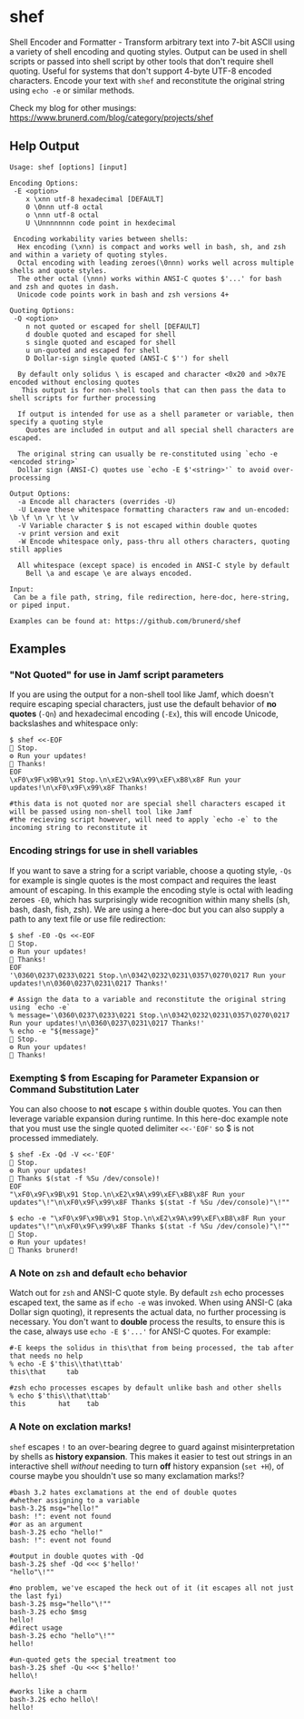 # shef
Shell Encoder and Formatter - Transform arbitrary text into 7-bit ASCII using a variety of shell encoding and quoting styles. Output can be used in shell scripts or passed into shell script by other tools that don't require shell quoting. Useful for systems that don't support 4-byte UTF-8 encoded characters. Encode your text with `shef` and reconstitute the original string using `echo -e` or similar methods.

Check my blog for other musings: https://www.brunerd.com/blog/category/projects/shef

## Help Output
```
Usage: shef [options] [input]

Encoding Options:
 -E <option>
    x \xnn utf-8 hexadecimal [DEFAULT]
    0 \0nnn utf-8 octal
    o \nnn utf-8 octal
    U \Unnnnnnnn code point in hexdecimal

 Encoding workability varies between shells:
  Hex encoding (\xnn) is compact and works well in bash, sh, and zsh and within a variety of quoting styles.
  Octal encoding with leading zeroes(\0nnn) works well across multiple shells and quote styles.
  The other octal (\nnn) works within ANSI-C quotes $'...' for bash and zsh and quotes in dash.
  Unicode code points work in bash and zsh versions 4+

Quoting Options:
 -Q <option> 
    n not quoted or escaped for shell [DEFAULT]
    d double quoted and escaped for shell
    s single quoted and escaped for shell
    u un-quoted and escaped for shell 
    D Dollar-sign single quoted (ANSI-C $'') for shell
    
  By default only solidus \ is escaped and character <0x20 and >0x7E encoded without enclosing quotes
   This output is for non-shell tools that can then pass the data to shell scripts for further processing

  If output is intended for use as a shell parameter or variable, then specify a quoting style
    Quotes are included in output and all special shell characters are escaped.

  The original string can usually be re-constituted using `echo -e <encoded string>`
  Dollar sign (ANSI-C) quotes use `echo -E $'<string>'` to avoid over-processing

Output Options:
  -a Encode all characters (overrides -U)
  -U Leave these whitespace formatting characters raw and un-encoded: \b \f \n \r \t \v
  -V Variable character $ is not escaped within double quotes
  -v print version and exit
  -W Encode whitespace only, pass-thru all others characters, quoting still applies

  All whitespace (except space) is encoded in ANSI-C style by default
    Bell \a and escape \e are always encoded.

Input:
 Can be a file path, string, file redirection, here-doc, here-string, or piped input.
 
Examples can be found at: https://github.com/brunerd/shef
```

## Examples

### "Not Quoted" for use in Jamf script parameters
If you are using the output for a non-shell tool like Jamf, which doesn't require escaping special characters, just use the default behavior of **no quotes** (`-Qn`) and hexadecimal encoding (`-Ex`), this will encode Unicode, backslashes and whitespace only:
```
$ shef <<-EOF                                                                                        
🛑 Stop.
⚙️ Run your updates!
🙏 Thanks!
EOF
\xF0\x9F\x9B\x91 Stop.\n\xE2\x9A\x99\xEF\xB8\x8F Run your updates!\n\xF0\x9F\x99\x8F Thanks!

#this data is not quoted nor are special shell characters escaped it will be passed using non-shell tool like Jamf
#the recieving script however, will need to apply `echo -e` to the incoming string to reconstitute it
```

### Encoding strings for use in shell variables
If you want to save a string for a script variable, choose a quoting style, `-Qs` for example is single quotes is the most compact and requires the least amount of escaping. In this example the encoding style is octal with leading zeroes `-E0`, which has surprisingly wide recognition within many shells (sh, bash, dash, fish, zsh). We are using a here-doc but you can also supply a path to any text file or use file redirection:
```
$ shef -E0 -Qs <<-EOF                                                                                        
🛑 Stop.
⚙️ Run your updates!
🙏 Thanks!      
EOF
'\0360\0237\0233\0221 Stop.\n\0342\0232\0231\0357\0270\0217 Run your updates!\n\0360\0237\0231\0217 Thanks!'

# Assign the data to a variable and reconstitute the original string using `echo -e`
% message='\0360\0237\0233\0221 Stop.\n\0342\0232\0231\0357\0270\0217 Run your updates!\n\0360\0237\0231\0217 Thanks!'
% echo -e "${message}"
🛑 Stop.
⚙️ Run your updates!
🙏 Thanks!

```

### Exempting $ from Escaping for Parameter Expansion or Command Substitution Later
You can also choose to **not** escape `$` within double quotes. You can then leverage variable expansion during runtime. In this here-doc example note that you must use the single quoted delimiter `<<-'EOF'` so $ is not processed immediately.
```
$ shef -Ex -Qd -V <<-'EOF'                                                                                        
🛑 Stop.
⚙️ Run your updates!
🙏 Thanks $(stat -f %Su /dev/console)!
EOF
"\xF0\x9F\x9B\x91 Stop.\n\xE2\x9A\x99\xEF\xB8\x8F Run your updates"\!"\n\xF0\x9F\x99\x8F Thanks $(stat -f %Su /dev/console)"\!""

$ echo -e "\xF0\x9F\x9B\x91 Stop.\n\xE2\x9A\x99\xEF\xB8\x8F Run your updates"\!"\n\xF0\x9F\x99\x8F Thanks $(stat -f %Su /dev/console)"\!""
🛑 Stop.
⚙️ Run your updates!
🙏 Thanks brunerd!
```

### A Note on `zsh` and default `echo` behavior
Watch out for `zsh` and ANSI-C quote style. By default `zsh` echo processes escaped text, the same as if `echo -e` was invoked. When using ANSI-C (aka Dollar sign quoting), it represents the actual data, no further processing is necessary. You don't want to **double** process the results, to ensure this is the case, always use `echo -E $'...'` for ANSI-C quotes. For example:
```
#-E keeps the solidus in this\that from being processed, the tab after that needs no help
% echo -E $'this\\that\ttab'
this\that     tab

#zsh echo processes escapes by default unlike bash and other shells
% echo $'this\\that\ttab' 
this	    hat	   tab
```

### A Note on exclation marks!
`shef` escapes `!` to an over-bearing degree to guard against misinterpretation by shells as **history expansion**. This makes it easier to test out strings in an interactive shell _without_ needing to turn **off** history expansion (`set +H`), of course maybe you shouldn't use so many exclamation marks!?

```
#bash 3.2 hates exclamations at the end of double quotes
#whether assigning to a variable
bash-3.2$ msg="hello!"
bash: !": event not found
#or as an argument 
bash-3.2$ echo "hello!"
bash: !": event not found

#output in double quotes with -Qd
bash-3.2$ shef -Qd <<< $'hello!'
"hello"\!""

#no problem, we've escaped the heck out of it (it escapes all not just the last fyi)
bash-3.2$ msg="hello"\!""
bash-3.2$ echo $msg
hello!
#direct usage
bash-3.2$ echo "hello"\!""
hello!

#un-quoted gets the special treatment too
bash-3.2$ shef -Qu <<< $'hello!'
hello\!

#works like a charm
bash-3.2$ echo hello\!
hello!
```



